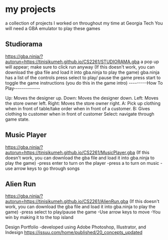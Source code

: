 # my projects
a collection of projects I worked on throughout my time at Georgia Tech
You will need a GBA emulator to play these games


Studiorama
-----------------------------------------------------
https://gba.ninja/?autorun=https://tinisikumeh.github.io/CS2261/STUDIORAMA.gba
a pop up will appear; make sure to click run anyway
(If this doesn't work, you can download the gba file and load it into gba.ninja to play the game)
gba.ninja has a list of the controls
press select to play/ pause the game
press start to toggle the game instructions (you do this in the game intro)
---------How To Play-------------

Up: Moves the designer up.
Down: Moves the designer down.
Left: Moves the store owner left.
Right: Moves the store owner right.
A: Pick up clothing when in front of table/take order when in front of a customer. B: Gives clothing to customer when in front of customer
Select: navigate through game state.

Music Player 
----------------------------------------------------
https://gba.ninja/?autorun=https://tinisikumeh.github.io/CS2261/MusicPlayer.gba
(If this doesn't work, you can download the gba file and load it into gba.ninja to play the game)
-press enter to turn on the player -press a to turn on music
-use arrow keys to go through songs

Alien Run
-----------------------------------------------------------------
https://gba.ninja/?autorun=https://tinisikumeh.github.io/CS2261/AlienRun.gba
(If this doesn't work, you can download the gba file and load it into gba.ninja to play the game)
-press select to play/pause the game -Use arrow keys to move
-You win by making it to the top island

Design Portfolio
-developed using Adobe Photoshop, Illustrator, and Indesign
https://issuu.com/home/published/20_concepts_updated



